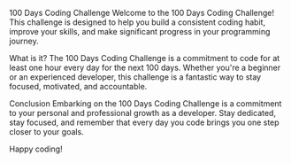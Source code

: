 100 Days Coding Challenge
Welcome to the 100 Days Coding Challenge! This challenge is designed to help you build a consistent coding habit, improve your skills, and make significant progress in your programming journey.

What is it?
The 100 Days Coding Challenge is a commitment to code for at least one hour every day for the next 100 days. Whether you're a beginner or an experienced developer, this challenge is a fantastic way to stay focused, motivated, and accountable.

Conclusion
Embarking on the 100 Days Coding Challenge is a commitment to your personal and professional growth as a developer. Stay dedicated, stay focused, and remember that every day you code brings you one step closer to your goals.

Happy coding!
